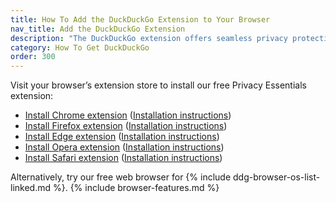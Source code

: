 ```yaml
---
title: How To Add the DuckDuckGo Extension to Your Browser
nav_title: Add the DuckDuckGo Extension
description: "The DuckDuckGo extension offers seamless privacy protection for your browser: tracker blocking, cookie protection, private search, email protection, and more."
category: How To Get DuckDuckGo
order: 300
---
```


Visit your browser’s extension store to install our free Privacy Essentials extension:

-   [Install Chrome extension](https://chromewebstore.google.com/detail/duckduckgo-privacy-essent/bkdgflcldnnnapblkhphbgpggdiikppg) (<a href="{{ site.baseurl }}/desktop/chrome">Installation instructions</a>)
-   [Install Firefox extension](https://addons.mozilla.org/en-US/firefox/addon/duckduckgo-for-firefox/) (<a href="{{ site.baseurl }}/desktop/firefox">Installation instructions</a>)
-   [Install Edge extension](https://microsoftedge.microsoft.com/addons/detail/caoacbimdbbljakfhgikoodekdnlcgpk) (<a href="{{ site.baseurl }}/desktop/microsoft-edge">Installation instructions</a>)
-   [Install Opera extension](https://addons.opera.com/en/extensions/details/duckduckgo-for-opera-2/) (<a href="{{ site.baseurl }}/desktop/opera">Installation instructions</a>)
-   [Install Safari extension](https://apps.apple.com/us/app/duckduckgo-privacy-for-safari/id1482920575) (<a href="{{ site.baseurl }}/desktop/safari">Installation instructions</a>)

Alternatively, try our free web browser for {% include ddg-browser-os-list-linked.md %}. {% include browser-features.md %}
